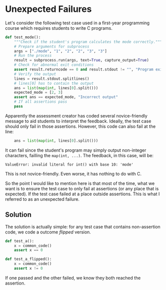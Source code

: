 # Unexpected Failures

Let's consider the following test case used in a first-year programming course
which requires students to write C programs.

```python
def test_mode():
    """Check if the student's program calculates the mode correctly."""
    # Prepare arguments for subprocess
    args = ["./mode", "1", "2", "2", "3", "3"]
    # Run the process
    result = subprocess.run(args, text=True, capture_output=True)
    # Check for abnormal exit conditions
    assert result.returncode == 0 and result.stdout != "", "Program exited abnormally"
    # Verify the output
    lines = result.stdout.splitlines()
    # lines[0] has to contain the output
    ans = list(map(int, lines[0].split()))
    expected_mode = [2, 3]
    assert ans == expected_mode, "Incorrect output"
    # If all assertions pass
    pass
```

Apparently the assessment creator has coded several novice-friendly message to
aid students to interpret the feedback. Ideally, the test case should only fail
in those assertions. However, this code can also fail at the line:

```python
    ans = list(map(int, lines[0].split()))
```

It can fail since the student's program may simply output non-integer
characters, failling the `map(int, ...)`. The feedback, in this case, will be:

```text
ValueError: invalid literal for int() with base 10: 'mode'
```

This is not novice-friendly. Even worse, it has nothing to do with C.

So the point I would like to mention here is that most of the time, what we want
is to ensure the test case to only fail at assertions (or any place that is
expected). If the test case failed at a place outside assertions. This is what I
referred to as an unexpected failure.

## Solution

The solution is actually simple: for any test case that contains non-assertion
code, we code a outcome *flipped* version.

```python
def test_a():
    x = common_code()
    assert x == 0

def test_a_flipped():
    x = common_code()
    assert x != 0
```

If one passed and the other failed, we know they both reached the assertion.

